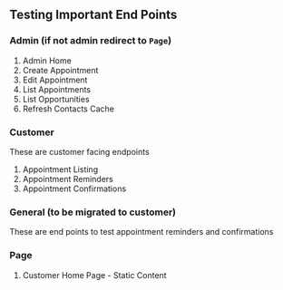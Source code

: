 ## Testing Important End Points

### Admin (if not admin redirect to `Page`)

1. Admin Home
2. Create Appointment
3. Edit Appointment
4. List Appointments
5. List Opportunities 
6. Refresh Contacts Cache

### Customer

These are customer facing endpoints

1. Appointment Listing
2. Appointment Reminders
3. Appointment Confirmations

### General (to be migrated to customer)

These are end points to test appointment reminders and confirmations

### Page

1. Customer Home Page - Static Content